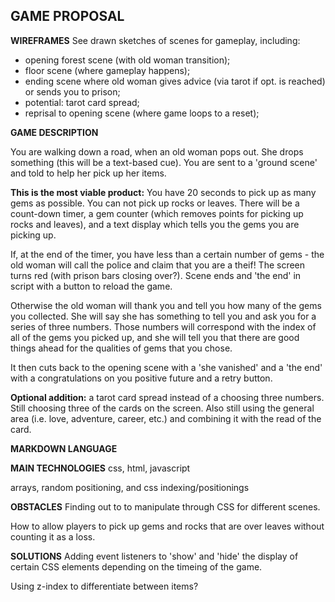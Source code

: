 ## GAME PROPOSAL

**WIREFRAMES**
See drawn sketches of scenes for gameplay, including:

- opening forest scene (with old woman transition);
- floor scene (where gameplay happens);
- ending scene where old woman gives advice (via tarot if opt. is reached) or sends you to prison;
- potential: tarot card spread;
- reprisal to opening scene (where game loops to a reset);

**GAME DESCRIPTION**

You are walking down a road, when an old woman pops out. She drops something (this will be a text-based cue). You are sent to a 'ground scene' and told to help her pick up her items.

**This is the most viable product:** You have 20 seconds to pick up as many gems as possible. You can not pick up rocks or leaves. There will be a count-down timer, a gem counter (which removes points for picking up rocks and leaves), and a text display which tells you the gems you are picking up.

If, at the end of the timer, you have less than a certain number of gems - the old woman will call the police and claim that you are a theif! The screen turns red (with prison bars closing over?). Scene ends and 'the end' in script with a button to reload the game.

Otherwise the old woman will thank you and tell you how many of the gems you collected. She will say she has something to tell you and ask you for a series of three numbers. Those numbers will correspond with the index of all of the gems you picked up, and she will tell you that there are good things ahead for the qualities of gems that you chose.

It then cuts back to the opening scene with a 'she vanished' and a 'the end' with a congratulations on you positive future and a retry button.

**Optional addition:** a tarot card spread instead of a choosing three numbers. Still choosing three of the cards on the screen. Also still using the general area (i.e. love, adventure, career, etc.) and combining it with the read of the card.

**MARKDOWN LANGUAGE**

**MAIN TECHNOLOGIES**
css, html, javascript

arrays, random positioning, and css indexing/positionings

**OBSTACLES**
Finding out to to manipulate through CSS for different scenes.

How to allow players to pick up gems and rocks that are over leaves without counting it as a loss.

**SOLUTIONS**
Adding event listeners to 'show' and 'hide' the display of certain CSS elements depending on the timeing of the game.

Using z-index to differentiate between items?
